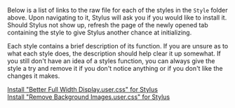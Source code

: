 Below is a list of links to the raw file for each of the styles in the `Style` folder above. Upon navigating to it, Stylus will ask you if you would like to install it. Should Stylus not show up, refresh the page of the newly opened tab containing the style to give Stylus another chance at initializing.

Each style contains a brief description of its function. If you are unsure as to what each style does, the description should help clear it up somewhat. If you still don't have an idea of a styles function, you can always give the style a try and remove it if you don't notice anything or if you don't like the changes it makes.

[Install "Better Full Width Display.user.css" for Stylus](https://github.com/NeoNyaa/CSS-Tweaks/raw/main/Stylus/raddle.me/Style/Better%20Full%20Width%20Display.user.css)  
[Install "Remove Background Images.user.css" for Stylus](https://github.com/NeoNyaa/CSS-Tweaks/raw/main/Stylus/raddle.me/Style/Remove%20Background%20Images.user.css)
